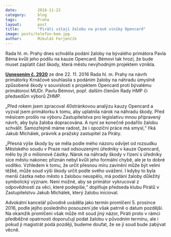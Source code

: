 ```yaml
---
date:         2016-11-22
category:     blog
tags:         Praha
layout:       post
title:        "Piráti vítají žalobu na pravé viníky Opencard" 
image: posts/telefon-bem.jpg
author:       Mikuláš Ferjenčík
---
```


Rada hl. m. Prahy dnes schválila podání žaloby na bývalého primátora Pavla Béma kvůli jeho podílu na kauze Opencard. Bémovi tak hrozí, že bude muset zaplatit část škody, která městu nevýhodným projektem vznikla. 

**[Usnesením č. 2920](/assets/pdf/2920.pdf)** ze dne 22. 11. 2016 Rada hl. m. Prahy na návrh primátorky Krnáčové souhlasila s podáním žaloby na náhradu úmyslně způsobené škody v souvislosti s projektem Opencard proti bývalému primátorovi MUDr. Pavlu Bémovi, popř. dalším členům Rady HMP či předsedům výborů ZHMP. 

„Před rokem jsem zpracoval 40stránkovou analýzu kauzy Opencard a vyzval jsem primátorku k tomu, aby uplatnila nárok na náhradu škody. Před měsícem prošlo na výboru Zastupitelstva pro legislativu mnou připravený návrh, aby byla žaloba dopracována. A nyní se konečně podařilo žalobu schválit. Samozřejmě máme radost, že i opoziční práce má smysl,“ říká Jakub Michálek, právník a pražský zastupitel za Piráty.

„Přesná výše škody by se měla podle mého názoru odvíjet od rozsudku Městského soudu v Praze nad odsouzenými úředníky v kauze Opencard, mělo by jít o milionové částky. Nárok na náhrady škody v řízení s úředníky sice městu nakonec přiznán nebyl kvůli jeho formální chybě, ale je to dobré vodítko. Vzhledem k tomu, že určit přesnou míru zavinění může být velmi těžké, může soud výši škody určit podle svého uvážení. I kdyby to byla menší částka nebo město s žalobou neuspělo, má podání žaloby důležitý symbolický význam. Není možné, aby se primátor vykrucoval z odpovědnosti za věci, které podepíše,“ doplňuje předseda klubu Pirátů v Zastupitelstvu Jakub Michálek, který žalobu inicioval.

Advokátní kancelář původně uváděla jako termín promlčení 5. prosince 2016, podle jejího posledního posouzení jde však patrně o datum pozdější. Na okamžik promlčení však může mít soud jiný názor, Piráti proto v rámci předběžné opatrnosti doporučují podat žalobu v původním termínu, ale i pokud ji magistrát podá později, budeme doufat, že se jí soud bude zabývat věcně.

